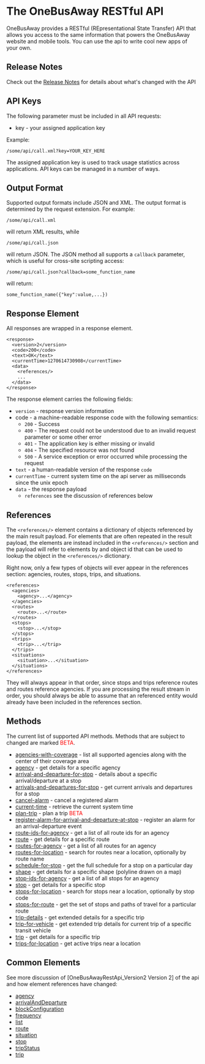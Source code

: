 # The OneBusAway RESTful API

OneBusAway provides a RESTful (REpresentational State Transfer) API that allows you access to the same information that
powers the OneBusAway website and mobile tools.  You can use the api to write cool new apps of your own.

## Release Notes

Check out the [Release Notes](release-notes.html) for details about what's changed with the API
    
## API Keys

The following parameter must be included in all API requests:

  * key - your assigned application key

Example:

    /some/api/call.xml?key=YOUR_KEY_HERE

The assigned application key is used to track usage statistics across applications.  API keys can be managed in a number
of ways.      

## Output Format

Supported output formats include JSON and XML.  The output format is determined by the request extension.  For example:

    /some/api/call.xml

will return XML results, while

    /some/api/call.json

will return JSON.  The JSON method all supports a `callback` parameter, which is useful for cross-site scripting access:

    /some/api/call.json?callback=some_function_name

will return:

    some_function_name({"key":value,...})

## Response Element

All responses are wrapped in a response element.

    <response>
      <version>2</version>
      <code>200</code>
      <text>OK</text>
      <currentTime>1270614730908</currentTime>
      <data>
        <references/>
        ...
      </data>
    </response>

The response element carries the following fields:

* `version` - response version information  
* code - a machine-readable response code with the following semantics:
    * `200` - Success
    * `400` - The request could not be understood due to an invalid request parameter or some other error
    * `401` - The application key is either missing or invalid
    * `404` - The specified resource was not found
    * `500` - A service exception or error occurred while processing the request
* `text` - a human-readable version of the response `code` 
* `currentTime` - current system time on the api server as milliseconds since the unix epoch
* `data` - the response payload
    * `references` see the discussion of references below

## References

The `<references/>` element contains a dictionary of objects referenced by the main result payload.  For elements that
are often repeated in the result payload, the elements are instead included in the `<references/>` section and the
payload will refer to elements by and object id that can be used to lookup the object in the `<references/>` dictionary.

Right now, only a few types of objects will ever appear in the references section: agencies, routes, stops, trips, and
situations.

    <references>
      <agencies>
        <agency>...</agency>
      </agencies>
      <routes>
        <route>...</route>
      </routes>
      <stops>
        <stop>...</stop>
      </stops>
      <trips>
        <trip>...</trip>
      </trips>
      <situations>
        <situation>...</situation>
      </situations>
    </references>

They will always appear in that order, since stops and trips reference routes and routes reference agencies.  If you
are processing the result stream in order, you should always be able to assume that an referenced entity would already
have been included in the references section.

## Methods

The current list of supported API methods.  Methods that are subject to changed are marked <font color="red">BETA</font>.

* [agencies-with-coverage](methods/agencies-with-coverage.html) - list all supported agencies along with the center of their coverage area
* [agency](methods/agency.html) - get details for a specific agency
* [arrival-and-departure-for-stop](methods/arrival-and-departure-for-stop.html) - details about a specific arrival/departure at a stop
* [arrivals-and-departures-for-stop](methods/arrivals-and-departures-for-stop.html) - get current arrivals and departures for a stop
* [cancel-alarm](methods/cancel-alarm.html) - cancel a registered alarm
* [current-time](methods/current-time.html) - retrieve the current system time
* [plan-trip](methods/plan-trip.html) - plan a trip <font color="red">BETA</font>
* [register-alarm-for-arrival-and-departure-at-stop](methods/register-alarm-for-arrival-and-departure-at-stop.html) - register an alarm for an arrival-departure event
* [route-ids-for-agency](methods/route-ids-for-agency.html) - get a list of all route ids for an agency
* [route](methods/route.html) - get details for a specific route
* [routes-for-agency](methods/routes-for-agency.html) - get a list of all routes for an agency
* [routes-for-location](methods/routes-for-location.html) - search for routes near a location, optionally by route name
* [schedule-for-stop](methods/schedule-for-stop.html) - get the full schedule for a stop on a particular day
* [shape](methods/shape.html) - get details for a specific shape (polyline drawn on a map)
* [stop-ids-for-agency](methods/stop-ids-for-agency.html) - get a list of all stops for an agency
* [stop](methods/stop.html) - get details for a specific stop
* [stops-for-location](methods/stops-for-location.html) - search for stops near a location, optionally by stop code
* [stops-for-route](methods/stops-for-route.html) - get the set of stops and paths of travel for a particular route
* [trip-details](methods/trip-details.html) - get extended details for a specific trip
* [trip-for-vehicle](methods/trip-for-vehicle.html) - get extended trip details for current trip of a specific transit vehicle
* [trip](methods/trip.html) - get details for a specific trip
* [trips-for-location](methods/trips-for-location.html) - get active trips near a location

## Common Elements

See more discussion of [OneBusAwayRestApi_Version2 Version 2] of the api and how element references have changed:

* [agency](elements/agency.html)
* [arrivalAndDeparture](elements/arrival-and-departure.html)
* [blockConfiguration](elements/block-configuration.html)
* [frequency](elements/frequency.html)
* [list](elements/list-result.html)
* [route](elements/route.html)
* [situation](elements/situation.html)
* [stop](elements/stop.html)
* [tripStatus](elements/trip-status.html)
* [trip](elements/trip.html)